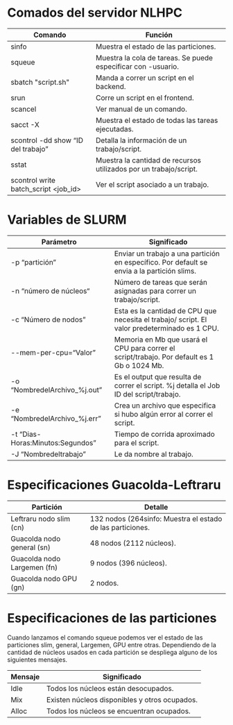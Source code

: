 # Comados del servidor NLHPC

| Comando | Función                                               |
|-----------------------|-------------------------------------------------------|
| sinfo                   | Muestra el estado de las particiones.                         |
| squeue                    | Muestra la cola de tareas. Se puede especificar con -usuario.                           |
| sbatch "script.sh"                | Manda a correr un script en el backend.                                 |
| srun         | Corre un script en el frontend.                                      |
| scancel                   | Ver manual de un comando.                              |
| sacct -X                 | Muestra el estado de todas las tareas ejecutadas.                               |
| scontrol -dd show “ID del trabajo”                | Detalla la información de un trabajo/script.                                |
| sstat                   | Muestra la cantidad de recursos utilizados por un trabajo/script.                       |
| scontrol write batch_script <job_id>                    | Ver el script asociado a un trabajo.       |
 
# Variables de SLURM

| Parámetro | Significado                                               |
|-----------------------|-------------------------------------------------------|
| -p “partición”                  | Enviar un trabajo a una partición en específico. Por default se envia a la partición slims.                        |
| -n “número de núcleos“                   | Número de tareas que serán asignadas para correr un trabajo/script.                            |
| -c “Número de nodos”                   | Esta es la cantidad de CPU que necesita el trabajo/ script. El valor predeterminado es 1 CPU.                                 |
| --mem-per-cpu=“Valor”                 | Memoria en Mb que usará el CPU para correr el script/trabajo. Por default es 1 Gb o 1024 Mb.                                      |
| -o “NombredelArchivo_%j.out”                   | Es el output que resulta de correr el script. %j detalla el Job ID del script/trabajo.                              |
| -e “NombredelArchivo_%j.err”                  | Crea un archivo que especifica si hubo algún error al correr el script.                               |
| -t “Dias-Horas:Minutos:Segundos”                | Tiempo de corrida aproximado para el script.                                 |
| -J “Nombredeltrabajo”                    | Le da nombre al trabajo.                      |




# Especificaciones Guacolda-Leftraru

| Partición | Detalle                                               |
|-----------------------|-------------------------------------------------------|
| Leftraru nodo slim (cn)                   | 132 nodos (264sinfo: Muestra el estado de las particiones.                         |
| Guacolda nodo general (sn)                    | 48 nodos (2112 núcleos).                             |
| Guacolda nodo Largemen (fn)                    | 9 nodos (396 núcleos).                                 |
| Guacolda nodo GPU (gn)                | 2 nodos.                                      |


# Especificaciones de las particiones

Cuando lanzamos el comando squeue podemos ver el estado de las particiones slim, general, Largemen, GPU entre otras. Dependiendo de la cantidad de núcleos usados en cada partición se despliega alguno de los siguientes mensajes. 

| Mensaje | Significado                                               |
|-----------------------|-------------------------------------------------------|
| Idle                   | Todos los núcleos están desocupados.                         |
| Mix                  | Existen núcleos disponibles y otros ocupados.                             |
| Alloc                    | Todos los núcleos se encuentran ocupados.                                |

